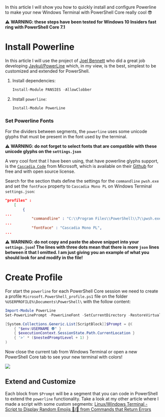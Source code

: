 ﻿
In this article I will show you how to quickly install and configure Powerline to make your new Windows Terminal with PowerShell Core really cool 😎

⚠ **WARNING: these steps have been tested for Windows 10 Insiders fast ring with PowerShell Core 7.1**

# Install Powerline

In this article I will use the project of [Joel Bennett](https://github.com/Jaykul) who did a great job developing [Jaykul/PowerLine](https://github.com/Jaykul/PowerLine) which, in my view, is the best, simplest to be customized and extended for PowerShell.

1. Install dependencies:

	```powershell
	Install-Module PANSIES -AllowClobber
	```

1. Install `powerline`:

	```powershell
	Install-Module PowerLine
	```

### Set Powerline Fonts

For the dividers between segments, the `powerline` uses some unicode glyphs that must be present in the font used by the terminal.

⚠ **WARNING: do not forget to select fonts that are compatible with these unicode glyphs on the `settings.json`**

A very cool font that I have been using, that have powerline glyphs support, is the [`Cascadia Code`](https://github.com/microsoft/cascadia-code/releases) from Microsoft, which is available on their [Github](https://github.com/microsoft/cascadia-code) for free and with open source license.

Search for the section thats define the settings for the `commandline` `pwsh.exe` and set the `fontFace` property to `Cascadia Mono PL` on Windows Terminal `settings.json`:

```json
"profiles" : 
    [
        {
...
            "commandline" : "C:\\Program Files\\PowerShell\\7\\pwsh.exe",
...
            "fontFace" : "Cascadia Mono PL",
...
```


⚠ **WARNING: do not copy and paste the above snippet into your `settings.json`! The lines with three dots mean that there is more `json` lines between it that I omitted. I am just giving you an example of what you should look for and modify in the file!**

#  Create Profile

For start the `powerline` for each PowerShell Core session we need to create a profile `Microsoft.PowerShell_profile.ps1` file on the folder `%USERPROFILE%\Documents\PowerShell\` with the follow content:

```powershell
Import-Module PowerLine
Set-PowerLinePrompt -PowerLineFont -SetCurrentDirectory -RestoreVirtualTerminal -Colors "#FFDD00", "#FF6600"

[System.Collections.Generic.List[ScriptBlock]]$Prompt = @(
    { "$env:USERNAME 👽" }
    { $executionContext.SessionState.Path.CurrentLocation }
    { '>' * ($nestedPromptLevel + 1) }
)
```

Now close the current tab from Windows Terminal or open a new PowerShell Core tab to see your new terminal with colors!

![](https://github.com/microhobby/powerline-mysegments/blob/master/Documentation/img/pwspowerline.PNG?raw=true)

## Extend and Customize

Each block from `$Prompt` will be a segment that you can code in PowerShell to extend the `powerline` functionality. Take a look at my other article where I made a script with some custom segments: [Linux/Windows Terminal - Script to Display Random Emojis 🥴/🤬 from Commands that Return Errors](https://microhobby.com.br/blog/2020/05/23/linux-windows-terminal-script-to-display-random-emojis-%f0%9f%a5%b4-%f0%9f%a4%ac-from-commands-that-return-errors/)
